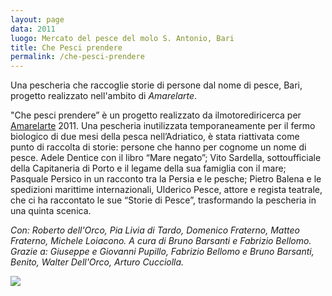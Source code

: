 ```yaml
---
layout: page
data: 2011
luogo: Mercato del pesce del molo S. Antonio, Bari
title: Che Pesci prendere
permalink: /che-pesci-prendere
---
```

Una pescheria che raccoglie storie di persone dal nome di pesce, Bari, progetto realizzato nell'ambito di *Amarelarte*.

"Che pesci prendere” è un progetto realizzato da ilmotorediricerca per [Amarelarte](https://www.artribune.com/mostre-evento-arte/amarelarte/) 2011.
Una pescheria inutilizzata temporaneamente per il fermo biologico di due mesi della pesca nell’Adriatico, è stata riattivata come punto di raccolta di storie: persone che hanno per cognome un nome di pesce. Adele Dentice con il libro “Mare negato”; Vito Sardella, sottoufficiale della Capitaneria di Porto e il legame della sua famiglia con il mare; Pasquale Persico in un racconto tra la Persia e le pesche; Pietro Balena e le spedizioni marittime internazionali, Ulderico Pesce, attore e regista teatrale, che ci ha raccontato le sue “Storie di Pesce”, trasformando la pescheria in una quinta scenica.

*Con: Roberto dell'Orco, Pia Livia di Tardo, Domenico Fraterno, Matteo Fraterno, Michele Loiacono.
A cura di Bruno Barsanti e Fabrizio Bellomo.
Grazie a: Giuseppe e Giovanni Pupillo, Fabrizio Bellomo e Bruno Barsanti, Benito, Walter Dell'Orco, Arturo Cucciolla.*

<a href="/assets/images/che-pesci-prendere/02-che_pesci_prendere.jpg">
<a href="/assets/images/che-pesci-prendere/03-che_pesci_prendere.jpg">
<a href="/assets/images/che-pesci-prendere/04-che_pesci_prendere.jpg">
<a href="/assets/images/che-pesci-prendere/05-che_pesci_prendere.jpg">
<a href="/assets/images/che-pesci-prendere/01-che_pesci_prendere.jpg">
<img src="/assets/images/che-pesci-prendere/01-che_pesci_prendere.jpg"></a>
